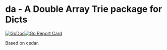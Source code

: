 # da - A Double Array Trie package for Dicts
[![GoDoc](https://godoc.org/github.com/liuzl/da?status.svg)](https://godoc.org/github.com/liuzl/da)[![Go Report Card](https://goreportcard.com/badge/github.com/liuzl/da)](https://goreportcard.com/report/github.com/liuzl/da)

Based on cedar.
